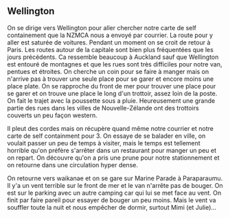 ## Wellington

On se dirige vers Wellington pour aller chercher notre carte de self containement que la NZMCA nous a envoyé par courrier. La route pour y aller est saturée de voitures. Pendant un moment on se croit de retour à Paris. Les routes autour de la capitale sont bien plus fréquentées que les jours précédents. Ca ressemble beaucoup à Auckland sauf que Wellington est entouré de montagnes et que les rues sont très difficiles pour notre van, pentues et étroites. On cherche un coin pour se faire à manger mais on n'arrive pas à trouver une seule place pour se garer et encore moins une place plate. On se rapproche du front de mer pour trouver une place pour se garer et on trouve une place le long d'un trottoir, assez loin de la poste. On fait le trajet avec la poussette sous a pluie. Heureusement une grande partie des rues dans les villes de Nouvelle-Zélande ont des trottoirs couverts un peu façon western.

Il pleut des cordes mais on récupère quand même notre courrier et notre carte de self containment pour 3. On essaye de se balader en ville, on voulait passer un peu de temps à visiter, mais le temps est tellement horrible qu'on préfère s'arrêter dans un restaurant pour manger un peu et on repart. On découvre qu'on a pris une prune pour notre stationnement et on retourne dans une circulation hyper dense.

On retourne vers waikanae et on se gare sur Marine Parade à Paraparaumu. Il y'a un vent terrible sur le front de mer et le van n'arrête pas de bouger. On est sur le parking avec un autre camping car qui lui se met face au vent. On finit par faire pareil pour essayer de bouger un peu moins. Mais le vent va souffler toute la nuit et nous empêcher de dormir, surtout Mimi (et Julie)...
